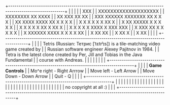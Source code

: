 +---------------------------------------------------------------------------------------------------------+
|                                                                                                         |
|                                                                                                         |
|                                 XXX                                                                     |
|             XXXXXXXXXXXXXXXXXXXX                                                                        |
|     XXXXXXXX        XX                                               XXXX                               |
|                    XX                                            XXX      XX            XX              |
|                  XXX                          XXXXXX XXXXXXX     XX        X           X X              |
|                 XX         XXXX XXXX        XX    X              X          X         X                 |
|                 X         X        X              X              X          X        XX   X             |
|                X         XX   XXXXX                X             X         X         X     X            |
|                X         X                 X       X             X     XX X         XX      X           |
|               X           X               X        X             X XXXX X           XXX XXX             |
|               X           XXX           XX         X             X       X         X          X         |
|               X             XXXXXX XXXX            X             X        X       X            XX       |
|                                                                  X         XX                    XX     |
|                                                                  X          XX                    X     |
|                                                                  X            XX                        |
|                                                                                                         |
|       +------------------------------------------------------------------------------------------+      |
|                                                                                                         |
|            Tetris (Russian: Тетрис [ˈtɛtrʲɪs]) is a tile-matching video game created by                 |
|            Russian software engineer Alexey Pajitnov in 1984.                                           |
|            Tetra is the latest clone created by Per, Jill and Tobias in the Java Fundamental            |
|            course with Andreas.                                                                         |
|                                                                                                         |
|                                                                                                         |
|                                                                                                         |
|       +------------------------------------------------------------------------------------------+      |
|                                                                                                         |
|            **Game Controls**                                                                                |
|              Mo^e right - Right Arrrow                                                                  |
|              Move left -  Left Arrow                                                                    |
|              Move Down -  Down Arrow                                                                    |
|              Quit       - Q                                                                             |
|                                                                                                         |
|       +------------------------------------------------------------------------------------------+      |
|                                                                                                         |
|                                                                                                         |
|                                                                                                         |
|                                                                                                         |
|                                                                                                         |
|                                                                                                         |
|                                                                                                         |
|                                                                                                         |
|                                                                                                         |
|                                                                                                         |
|                                                                                                         |
|                                                                                                         |
|                                                                                                         |
|                                                                                                         |
|                                                                                                         |
|                                                                                                         |
|                                                                                                         |
|                                                                                                         |
|                                                                                                         |
|                                                                                  no copyright at all :) |
|                                                                                                         |
+---------------------------------------------------------------------------------------------------------+

